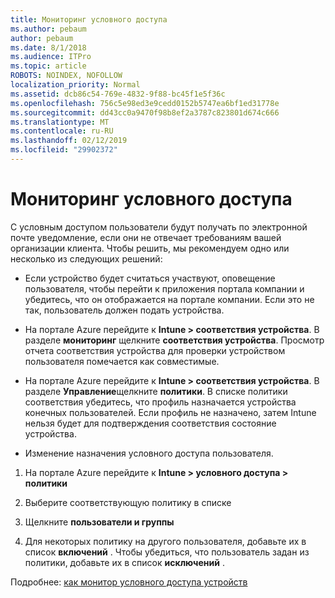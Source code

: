```yaml
---
title: Мониторинг условного доступа
ms.author: pebaum
author: pebaum
ms.date: 8/1/2018
ms.audience: ITPro
ms.topic: article
ROBOTS: NOINDEX, NOFOLLOW
localization_priority: Normal
ms.assetid: dcb86c54-769e-4832-9f88-bc45f1e5f36c
ms.openlocfilehash: 756c5e98ed3e9cedd0152b5747ea6bf1ed31778e
ms.sourcegitcommit: dd43cc0a9470f98b8ef2a3787c823801d674c666
ms.translationtype: MT
ms.contentlocale: ru-RU
ms.lasthandoff: 02/12/2019
ms.locfileid: "29902372"
---
```

# <a name="monitoring-conditional-access"></a>Мониторинг условного доступа

С условным доступом пользователи будут получать по электронной почте уведомление, если они не отвечает требованиям вашей организации клиента. Чтобы решить, мы рекомендуем одно или несколько из следующих решений:
  
- Если устройство будет считаться участвуют, оповещение пользователя, чтобы перейти к приложения портала компании и убедитесь, что он отображается на портале компании. Если это не так, пользователь должен подать устройства.
    
- На портале Azure перейдите к **Intune \> соответствия устройства**. В разделе **мониторинг** щелкните **соответствия устройства**. Просмотр отчета соответствия устройства для проверки устройством пользователя помечается как совместимые. 
    
- На портале Azure перейдите к **Intune \> соответствия устройства**. В разделе **Управление**щелкните **политики**. В списке политики соответствия убедитесь, что профиль назначается устройства конечных пользователей. Если профиль не назначено, затем Intune нельзя будет для подтверждения соответствия состояние устройства. 
    
- Изменение назначения условного доступа пользователя.
    
1. На портале Azure перейдите к **Intune \> условного доступа \> политики**
    
2. Выберите соответствующую политику в списке
    
3. Щелкните **пользователи и группы**
    
4. Для некоторых политику на другого пользователя, добавьте их в список **включений** . Чтобы убедиться, что пользователь задан из политики, добавьте их в список **исключений** . 
    
Подробнее: [как монитор условного доступа устройств](https://docs.microsoft.com/intune/conditional-access-exchange-monitor)
  

